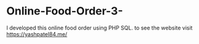 # Online-Food-Order-3-
I developed this online food order using PHP SQL. to see the website visit https://yashpatel84.me/
